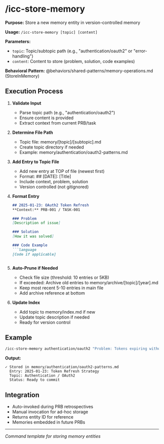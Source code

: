 # /icc-store-memory

**Purpose:** Store a new memory entity in version-controlled memory

**Usage:** `/icc-store-memory [topic] [content]`

**Parameters:**
- `topic`: Topic/subtopic path (e.g., "authentication/oauth2" or "error-handling")
- `content`: Content to store (problem, solution, code examples)

**Behavioral Pattern:** @behaviors/shared-patterns/memory-operations.md (StoreInMemory)

## Execution Process

1. **Validate Input**
   - Parse topic path (e.g., "authentication/oauth2")
   - Ensure content is provided
   - Extract context from current PRB/task

2. **Determine File Path**
   - Topic file: memory/[topic]/[subtopic].md
   - Create topic directory if needed
   - Example: memory/authentication/oauth2-patterns.md

3. **Add Entry to Topic File**
   - Add new entry at TOP of file (newest first)
   - Format: ## [DATE]: [Title]
   - Include context, problem, solution
   - Version controlled (not gitignored)

4. **Format Entry**
   ```markdown
   ## 2025-01-23: OAuth2 Token Refresh
   **Context:** PRB-001 / TASK-001
   
   ### Problem
   [Description of issue]
   
   ### Solution
   [How it was solved]
   
   ### Code Example
   ```language
   [Code if applicable]
   ```
   ```

5. **Auto-Prune if Needed**
   - Check file size (threshold: 10 entries or 5KB)
   - If exceeded: Archive old entries to memory/archive/[topic]/[year].md
   - Keep most recent 5-10 entries in main file
   - Add archive reference at bottom

6. **Update Index**
   - Add topic to memory/index.md if new
   - Update topic description if needed
   - Ready for version control

## Example

```bash
/icc-store-memory authentication/oauth2 "Problem: Tokens expiring without refresh. Solution: Implement automatic 401 detection with exponential backoff retry."
```

**Output:**
```
✓ Stored in memory/authentication/oauth2-patterns.md
  Entry: 2025-01-23: Token Refresh Strategy
  Topic: Authentication / OAuth2
  Status: Ready to commit
```

## Integration
- Auto-invoked during PRB retrospectives
- Manual invocation for ad-hoc storage
- Returns entity ID for reference
- Memories embedded in future PRBs

---
*Command template for storing memory entities*